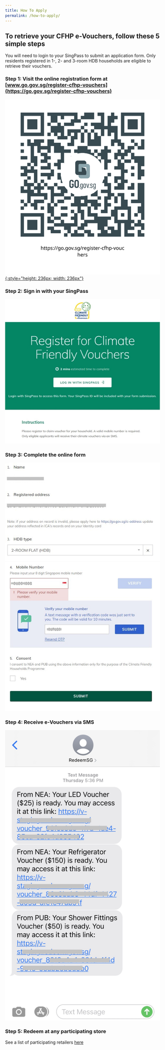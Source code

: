 ```yaml
---
title: How To Apply
permalink: /how-to-apply/
---
```

## To retrieve your CFHP e-Vouchers, follow these 5 simple steps
You will need to login to your SingPass to submit an application form. Only residents registered in 1-, 2- and 3-room HDB households are eligible to retrieve their vouchers.

### Step 1: Visit the online registration form at [www.go.gov.sg/register-cfhp-vouchers](https://go.gov.sg/register-cfhp-vouchers)

[![register QR code](/images/register-QR-SVG.svg){:style="height: 236px; width: 236px"}](https://go.gov.sg/register-cfhp-vouchers)

### Step 2: Sign in with your SingPass

![formslogin](/images/Step2-formsglogin.jpg)

### Step 3: Complete the online form

![Complete Online Form](/images/step3-completeform.jpg) ![Complete Online Form](/images/step3-mobileotp.jpg)

### Step 4: Receive e-Vouchers via SMS

![Complete Online Form](/images/Step4-receive-vouchers.png)

### Step 5: Redeem at any participating store

See a list of participating retailers [here](/retailers/list-of-retailers/)
